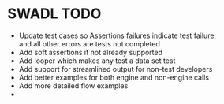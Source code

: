# SWADL TODO
* Update test cases so Assertions failures indicate test failure,  
and all other errors are tests not completed
* Add soft assertions if not already supported
* Add looper which makes any test a data set test
* Add support for streamlined output for non-test developers
* Add better examples for both engine and non-engine calls
* Add more detailed flow examples
* 